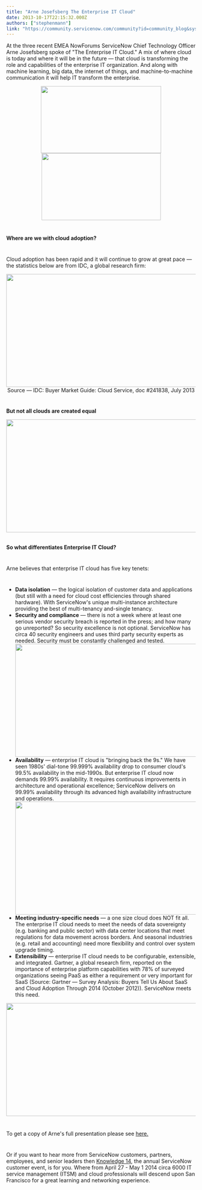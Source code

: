 ```yaml
---
title: "Arne Josefsberg The Enterprise IT Cloud"
date: 2013-10-17T22:15:32.000Z
authors: ["stephenmann"]
link: "https://community.servicenow.com/community?id=community_blog&sys_id=3abc2e25dbd0dbc01dcaf3231f9619e3"
---
```

<p>At the three recent EMEA NowForums ServiceNow Chief Technology Officer Arne Josefsberg spoke of "The Enterprise IT Cloud." A mix of where cloud is today and where it will be in the future — that cloud is transforming the role and capabilities of the enterprise IT organization. And along with machine learning, big data, the internet of things, and machine-to-machine communication it will help IT transform the enterprise.</p><center><a _jive_internal="true" href="/servlet/JiveServlet/showImage/38-1343-2214/bpartner.png"><img  alt="" class="jive-image" height="178" src="f58f1146db1c130468c1fb651f961991.iix" width="320"/></a><br/><a _jive_internal="true" href="/servlet/JiveServlet/showImage/38-1343-2216/industrial.png"><img  alt="" class="jive-image" height="178" src="e9ee38c2db909f048c8ef4621f961974.iix" width="317"/></a></center><p style="min-height: 8pt; height: 8pt; padding: 0px;">  </p><p><strong>Where are we with cloud adoption?</strong></p><p style="min-height: 8pt; height: 8pt; padding: 0px;">  </p><p>Cloud adoption has been rapid and it will continue to grow at great pace — the statistics below are from IDC, a global research firm:</p><center><a _jive_internal="true" href="/servlet/JiveServlet/showImage/38-1343-2211/rapid.png"><img  alt="" class="jive-image" height="300" src="e0028982dbdc9304b322f4621f9619bd.iix" width="534"/></a><br/>Source — IDC: Buyer Market Guide: Cloud Service, doc #241838, July 2013</center><p style="min-height: 8pt; height: 8pt; padding: 0px;">  </p><p><strong>But not all clouds are created equal</strong></p><center><a _jive_internal="true" href="/servlet/JiveServlet/showImage/38-1343-2208/equal.png"><img  alt="" class="jive-image" height="300" src="ad2fd4cedbdc9704ed6af3231f961908.iix" width="522"/></a></center><p><br/><strong>So what differentiates Enterprise IT Cloud?</strong></p><p style="min-height: 8pt; height: 8pt; padding: 0px;">  </p><p>Arne believes that enterprise IT cloud has five key tenets:</p><p style="min-height: 8pt; height: 8pt; padding: 0px;">  </p><ul><li><strong>Data isolation</strong> — the logical isolation of customer data and applications (but still with a need for cloud cost efficiencies through shared hardware). With ServiceNow's unique multi-instance architecture providing the best of multi-tenancy and-single tenancy.</li><li><strong>Security and compliance</strong> — there is not a week where at least one serious vendor security breach is reported in the press; and how many go unreported? So security excellence is not optional. ServiceNow has circa 40 security engineers and uses third party security experts as needed. Security must be constantly challenged and tested.<br/><center><a _jive_internal="true" href="/servlet/JiveServlet/showImage/38-1343-2212/security.png"><img  alt="" class="jive-image" height="300" src="5e2fd886db5057041dcaf3231f96195f.iix" width="532"/></a></center></li><li><strong>Availability</strong> — enterprise IT cloud is "bringing back the 9s." We have seen 1980s' dial-tone 99.999% availability drop to consumer cloud's 99.5% availability in the mid-1990s. But enterprise IT cloud now demands 99.99% availability. It requires continuous improvements in architecture and operational excellence; ServiceNow delivers on 99.99% availability through its advanced high availability infrastructure and operations.<br/><center><a _jive_internal="true" href="/servlet/JiveServlet/showImage/38-1343-2213/standards.png"><img  alt="" class="jive-image" height="300" src="d82df335dbd45fc068c1fb651f961931.iix" width="535"/></a></center></li><li><strong>Meeting industry-specific needs</strong> — a one size cloud does NOT fit all. The enterprise IT cloud needs to meet the needs of data sovereignty (e.g. banking and public sector) with data center locations that meet regulations for data movement across borders. And seasonal industries (e.g. retail and accounting) need more flexibility and control over system upgrade timing.</li><li><strong>Extensibility</strong> — enterprise IT cloud needs to be configurable, extensible, and integrated. Gartner, a global research firm, reported on the importance of enterprise platform capabilities with 78% of surveyed organizations seeing PaaS as either a requirement or very important for SaaS (Source: Gartner — Survey Analysis: Buyers Tell Us About SaaS and Cloud Adoption Through 2014 (October 2012)). ServiceNow meets this need.</li></ul><p style="text-align: center;"><a _jive_internal="true" href="/servlet/JiveServlet/showImage/38-1343-2210/paas.png"><img  alt="" class="jive-image" height="300" src="8fb0a102db9c13043eb27a9e0f96198e.iix" width="527"/></a></p><p style="min-height: 8pt; height: 8pt; padding: 0px;">  </p><p>To get a copy of Arne's full presentation please see <a title="" _jive_internal="true" href="/blog/ http:/community.servicenow.com/blog/keeshenniphof/nowforum-executive-presentations-now-available" rel="nofollow" target="_blank">here.</a></p><p style="min-height: 8pt; height: 8pt; padding: 0px;">  </p><p>Or if you want to hear more from ServiceNow customers, partners, employees, and senior leaders then <a title="k-external-small" class="jive-link-external-small" href="https://knowledge.servicenow.com/knowledge14/home.do" rel="nofollow" target="_blank">Knowledge 14</a>, the annual ServiceNow customer event, is for you. Where from April 27 - May 1 2014 circa 6000 IT service management (ITSM) and cloud professionals will descend upon San Francisco for a great learning and networking experience.</p>